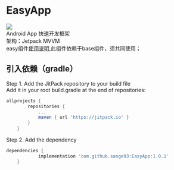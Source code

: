 # EasyApp
[![](https://jitpack.io/v/sange93/EasyApp.svg)](https://jitpack.io/#sange93/EasyApp)  
Android App 快速开发框架  
架构：Jetpack MVVM  
easy组件[使用说明](easy/README.md),此组件依赖于base组件，须共同使用；
## 引入依赖（gradle）
Step 1. Add the JitPack repository to your build file  
Add it in your root build.gradle at the end of repositories:
```gradle
allprojects {
		repositories {
			...
			maven { url 'https://jitpack.io' }
		}
	}
```
Step 2. Add the dependency
```gradle
dependencies {
	        implementation 'com.github.sange93:EasyApp:1.0.1'
	}
```